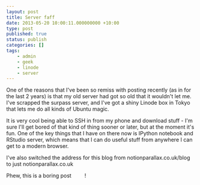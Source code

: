 ```yaml
---
layout: post
title: Server faff
date: 2013-05-20 10:00:11.000000000 +10:00
type: post
published: true
status: publish
categories: []
tags:
    - admin
    - geek
    - linode
    - server
---
```


<p>One of the reasons that I've been so remiss with posting recently (as in for the last 2 years) is that my old server had got so old that it wouldn't let me. I've scrapped the surpass server, and I've got a shiny Linode box in Tokyo that lets me do all kinds of Ubuntu magic.</p>
<p>It is very cool being able to SSH in from my phone and download stuff - I'm sure I'll get bored of that kind of thing sooner or later, but at the moment it's fun. One of the key things that I have on there now is IPython notebook and RStudio server, which means that I can do useful stuff from anywhere I can get to a modern browser.</p>
<p>I've also switched the address for this blog from notionparallax.co.uk/blog to just notionparallax.co.uk</p>
<p>Phew, this is a boring post         !</p>
